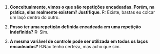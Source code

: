 1. **Conceitualmente, vimos o que são repetições encadeadas. Porém, na prática, elas realmente existem? Justifique.**
R: Existe, bastas eu colcar um laçõ dentro do outro.

2. **Posso ter uma repetição definida encadeada em uma repetição indefinida?**
R: Sim.

3. **A mesma variável de controle pode ser utilizada em todos os laços encadeados?**
R:Nao tenho certeza, mas acho que sim.